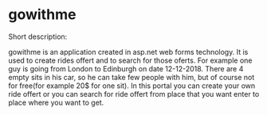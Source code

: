 # gowithme
Short description:

gowithme is an application created in asp.net web forms technology. 
It is used to create rides offert and to search for those oferts.
For example one guy is going from London to Edinburgh on date 12-12-2018. There are 4 empty sits in his car, so he can
take few people with him, but of course not for free(for example 20$ for one sit).
In this portal you can create your own ride offert or you can search for ride offert from place that you want enter 
to place where you want to get.
